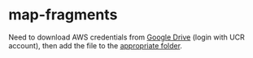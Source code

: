 # map-fragments

Need to download AWS credentials from [Google Drive](https://drive.google.com/file/d/1nObKdzbPWRGOHXxSj7pvXi1mPUJTPhhp/view?usp=sharing) (login with UCR account), then add the file to the [appropriate folder](https://docs.aws.amazon.com/sdkref/latest/guide/file-location.html).